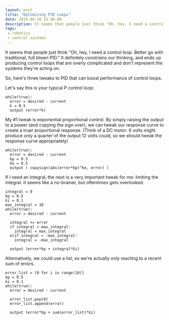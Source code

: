 ```yaml
---
layout: post
title: "Optimizing PID Loops"
date: 2015-04-16 15:46:00
description: It seems that people just think "Oh, hey, I need a control loop. Better go with traditional, full blown PID." It definitely constrains our thinking, and ends up producing control loops that are overly complicated and don't represent the systems they're acting on. So, here's three tweaks to PID that can boost performance of control loops.
tags:
 - robotics
 - control systems
---
```


It seems that people just think "Oh, hey, I need a control loop. Better go with traditional, full blown PID." It definitely constrains our thinking, and ends up producing control loops that are overly complicated and don't represent the systems they're acting on.

So, here's three tweaks to PID that can boost performance of control loops.

Let's say this is your typical P control loop:
 
    while(true):
      error = desired - current
      k = 0.5
      output (error*k)


My #1 tweak is exponential proportional control. By simply raising the output to a power (and copying the sign over), we can tweak our response curve to create a truer proportional response. (Think of a DC motor: 6 volts might produce only a quarter of the output 12 volts could, so we should tweak the response curve appropriately)

    while(true):
      error = desired - current
      kp = 0.5
      ke = 0.5
      output ( copysign(abs(error*kp)^ke, error) )

If I need an integral, the next is a very important tweak for me: limiting the integral. It seems like a no-brainer, but oftentimes gets overlooked.

    integral = 0
    kp = 0.5
    ki = 0.1
    max_integral = 10
    while(true):
      error = desired - current
      
      integral += error
      if integral > max_integral:
        integral = max_integral
      elif integral < -max_integral:
        integral = -max_integral

      output (error*kp + integral*ki)

Alternatively, we could use a list, so we're actually only reacting to a recent sum of errors.

    error_list = [0 for i in range(10)]
    kp = 0.5
    ki = 0.1
    while(true):
      error = desired - current
      
      error_list.pop(0)
      error_list.append(error)

      output (error*kp + sum(error_list)*ki)